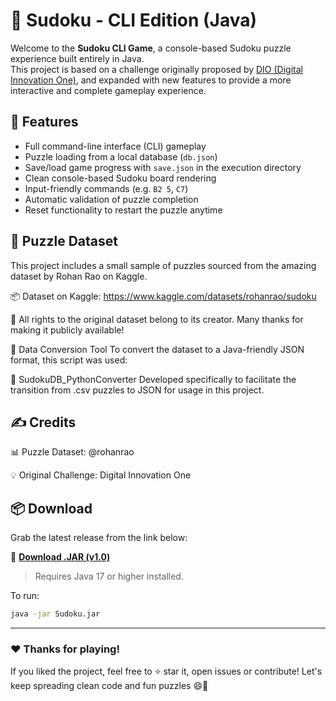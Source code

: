 # 🧩 Sudoku - CLI Edition (Java)

Welcome to the **Sudoku CLI Game**, a console-based Sudoku puzzle experience built entirely in Java.  
This project is based on a challenge originally proposed by [DIO (Digital Innovation One)](https://github.com/digitalinnovationone/exercicios-java-basico/blob/main/projetos/2%20-%20Programação%20Orientada%20a%20Objetos%20e%20Estruturas%20de%20Dados%20com%20Java.md), and expanded with new features to provide a more interactive and complete gameplay experience.

## 🚀 Features

- Full command-line interface (CLI) gameplay
- Puzzle loading from a local database (`db.json`)
- Save/load game progress with `save.json` in the execution directory
- Clean console-based Sudoku board rendering
- Input-friendly commands (e.g. `B2 5`, `C7`)
- Automatic validation of puzzle completion
- Reset functionality to restart the puzzle anytime

## 📁 Puzzle Dataset
This project includes a small sample of puzzles sourced from the amazing dataset by Rohan Rao on Kaggle.

📦 Dataset on Kaggle:
https://www.kaggle.com/datasets/rohanrao/sudoku

📜 All rights to the original dataset belong to its creator. Many thanks for making it publicly available!

🔄 Data Conversion Tool
To convert the dataset to a Java-friendly JSON format, this script was used:

📂 SudokuDB_PythonConverter
Developed specifically to facilitate the transition from .csv puzzles to JSON for usage in this project.

## ✍️ Credits

📊 Puzzle Dataset: @rohanrao

💡 Original Challenge: Digital Innovation One

## 📦 Download

Grab the latest release from the link below:

🔗 **[Download .JAR (v1.0)](https://github.com/GuhzFernandes/Sudoku/releases/tag/v1.0)**

> Requires Java 17 or higher installed.

To run:
```bash
java -jar Sudoku.jar
```
---

### ❤️ Thanks for playing!
If you liked the project, feel free to ⭐ star it, open issues or contribute!
Let's keep spreading clean code and fun puzzles 😄🧩